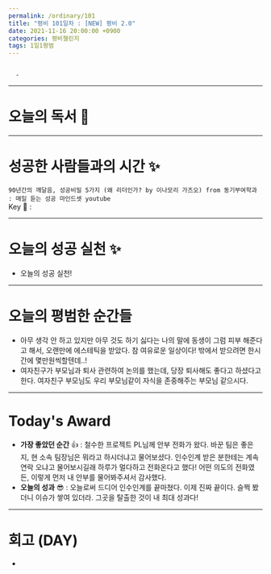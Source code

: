 ```yaml
---
permalink: /ordinary/101
title: "평비 101일차 : [NEW] 평비 2.0"
date: 2021-11-16 20:00:00 +0900
categories: 평비챌린지
tags: 1일1평범 
---
```

```

  - 
```

---
# 오늘의 독서 📕

---
# 성공한 사람들과의 시간 ✨
`90년간의 깨달음, 성공비밀 5가지 (왜 리더인가? by 이나모리 가즈오) from 동기부여학과 : 매일 듣는 성공 마인드셋 youtube`  
Key 🔑 :  

---
# 오늘의 성공 실천 ✨
- 오늘의 성공 실천!

---
# 오늘의 평범한 순간들
- 아무 생각 안 하고 있지만 아무 것도 하기 싫다는 나의 말에 동생이 그럼 피부 해준다고 해서, 오랜만에 에스테틱을 받았다. 참 여유로운 일상이다! 밖에서 받으려면 한시간에 몇만원씩할텐데..!
- 여자친구가 부모님과 퇴사 관련하여 논의를 했는데, 당장 퇴사해도 좋다고 하셨다고 한다. 여자친구 부모님도 우리 부모님같이 자식을 존중해주는 부모님 같으시다.

---
# Today's Award
- **가장 좋았던 순간** 👍 : 철수한 프로젝트 PL님께 안부 전화가 왔다. 바꾼 팀은 좋은 지, 현 소속 팀장님은 뭐라고 하시더냐고 물어보셨다. 인수인계 받은 분한테는 계속 연락 오냐고 물어보시길래 하루가 멀다하고 전화온다고 했다! 어떤 의도의 전화였든, 이렇게 먼저 내 안부를 물어봐주셔서 감사했다.
- **오늘의 성과** 😎 : 오늘로써 드디어 인수인계를 끝마쳤다. 이제 진짜 끝이다. 슬쩍 봤더니 이슈가 쌓여 있더라. 그곳을 탈출한 것이 내 최대 성과다!

---
# 회고 (DAY)
-
